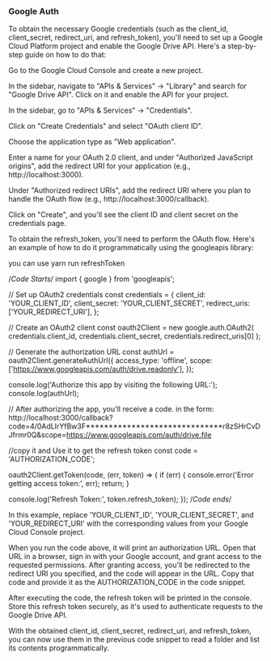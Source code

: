 ### Google Auth
To obtain the necessary Google credentials (such as the client_id, client_secret, redirect_uri, and refresh_token), 
you'll need to set up a Google Cloud Platform project and enable the Google Drive API. 
Here's a step-by-step guide on how to do that:

Go to the Google Cloud Console and create a new project.

In the sidebar, navigate to "APIs & Services" -> "Library" and search for "Google Drive API". Click on it and enable the API for your project.

In the sidebar, go to "APIs & Services" -> "Credentials".

Click on "Create Credentials" and select "OAuth client ID".

Choose the application type as "Web application".

Enter a name for your OAuth 2.0 client, and under "Authorized JavaScript origins", add the redirect URI for your application 
(e.g., http://localhost:3000).

Under "Authorized redirect URIs", add the redirect URI where you plan to handle the OAuth flow (e.g., http://localhost:3000/callback).

Click on "Create", and you'll see the client ID and client secret on the credentials page.

To obtain the refresh_token, you'll need to perform the OAuth flow. Here's an example of how to do it programmatically using the googleapis library:

you can use yarn run refreshToken

/*Code Starts*/
import { google } from 'googleapis';

// Set up OAuth2 credentials
const credentials = {
  client_id: 'YOUR_CLIENT_ID',
  client_secret: 'YOUR_CLIENT_SECRET',
  redirect_uris: ['YOUR_REDIRECT_URI'],
};

// Create an OAuth2 client
const oauth2Client = new google.auth.OAuth2(
  credentials.client_id,
  credentials.client_secret,
  credentials.redirect_uris[0]
);

// Generate the authorization URL
const authUrl = oauth2Client.generateAuthUrl({
  access_type: 'offline',
  scope: ['https://www.googleapis.com/auth/drive.readonly'],
});

console.log('Authorize this app by visiting the following URL:');
console.log(authUrl);

// After authorizing the app, you'll receive a code. in the form:
http://localhost:3000/callback?code=4/0AdLIrYfBw3F******************************r8zSHrCvDJfrmr0Q&scope=https://www.googleapis.com/auth/drive.file

//copy it and Use it to get the refresh token
const code = 'AUTHORIZATION_CODE';

oauth2Client.getToken(code, (err, token) => {
  if (err) {
    console.error('Error getting access token:', err);
    return;
  }

  console.log('Refresh Token:', token.refresh_token);
});
/*Code ends*/


In this example, replace 'YOUR_CLIENT_ID', 'YOUR_CLIENT_SECRET', and 'YOUR_REDIRECT_URI' with the corresponding values from your Google Cloud Console project.

When you run the code above, it will print an authorization URL. Open that URL in a browser, sign in with your Google account, and grant access to the requested permissions. After granting access, you'll be redirected to the redirect URI you specified, and the code will appear in the URL. Copy that code and provide it as the AUTHORIZATION_CODE in the code snippet.

After executing the code, the refresh token will be printed in the console. Store this refresh token securely, as it's used to authenticate requests to the Google Drive API.

With the obtained client_id, client_secret, redirect_uri, and refresh_token, you can now use them in the previous code snippet to read a folder and list its contents programmatically.
